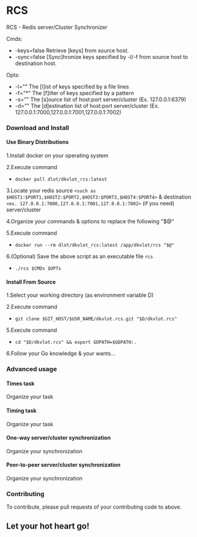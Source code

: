 # RCS

RCS - Redis server/Cluster Synchronizer

Cmds:
  - -keys=false Retrieve [keys] from source host.
  - -sync=false [Sync]hronize keys specified by -l/-f from source host to destination host.

Opts:
  - -l=""  The [l]ist of keys specified by a file lines
  - -f="*" The [f]ilter of keys specified by a pattern
  - -s=""  The [s]ource list of host:port server/cluster (Ex. 127.0.0.1:6379)
  - -d=""  The [d]estination list of host:port server/cluster (Ex. 127.0.0.1:7000,127.0.0.1:7001,127.0.0.1:7002)

### Download and Install

#### Use Binary Distributions

1.Install docker on your operating system

2.Execute command
  - `docker pull dlot/dkvlot_rcs:latest`

3.Locate your redis source `<such as $HOST1:$PORT1,$HOST2:$PORT2,$HOST3:$PORT3,$HOST4:$PORT4>` & destination `<ex. 127.0.0.1:7000,127.0.0.1:7001,127.0.0.1:7002>` (if you need) server/cluster

4.Organize your commands & options to replace the following "$@"

5.Execute command
  - `docker run --rm dlot/dkvlot_rcs:latest /app/dkvlot/rcs "$@"`

6.(Optional) Save the above script as an executable file `rcs`
  - `./rcs $CMDs $OPTs`

#### Install From Source

1.Select your working directory (as environment variable D)

2.Execute command
  - `git clone $GIT_HOST/$USR_NAME/dkvlot.rcs.git "$D/dkvlot.rcs"`

5.Execute command
  - `cd "$D/dkvlot.rcs" && export GOPATH=$GOPATH:.`

6.Follow your Go knowledge & your wants...

### Advanced usage

#### Times task

Organize your task

#### Timing task

Organize your task

#### One-way server/cluster synchronization

Organize your synchronization

#### Peer-to-peer server/cluster synchronization

Organize your synchronization

### Contributing

To contribute, please pull requests of your contributing code to above.

## Let your hot heart go!